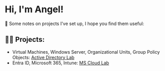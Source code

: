 # Hi, I'm Angel!
🔭 Some notes on projects I've set up, I hope you find them useful:
## 👨‍💻 Projects:
  - Virtual Machines, Windows Server, Organizational Units, Group Policy Objects: [Active Directory Lab](https://github.com/angelctoquero/activedirectorylab)
  - Entra ID, Microsoft 365, Intune: [MS Cloud Lab](https://github.com/angelctoquero/mscloudlab) 
    





<!--
**angelctoquero/angelctoquero** is a ✨ _special_ ✨ repository because its `README.md` (this file) appears on your GitHub profile.

Here are some ideas to get you started:

- 🔭 I’m currently working on ...
- 🌱 I’m currently learning ...
- 👯 I’m looking to collaborate on ...
- 🤔 I’m looking for help with ...
- 💬 Ask me about ...
- 📫 How to reach me: ...
- 😄 Pronouns: ...
- ⚡ Fun fact: ...
-->
